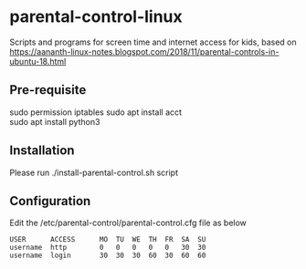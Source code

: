 # parental-control-linux
Scripts and programs for screen time and internet access for kids, based on 
https://aananth-linux-notes.blogspot.com/2018/11/parental-controls-in-ubuntu-18.html


## Pre-requisite
sudo permission
iptables
sudo apt install acct  
sudo apt install python3


## Installation
Please run ./install-parental-control.sh script



## Configuration
Edit the /etc/parental-control/parental-control.cfg file as below

```
USER      ACCESS      MO  TU  WE  TH  FR  SA  SU
username  http        0   0   0   0   0   30  30
username  login       30  30  30  60  30  60  60
```

